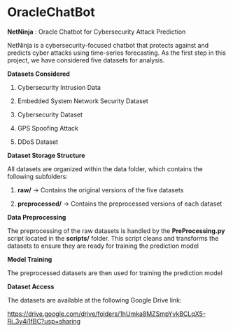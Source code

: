 # OracleChatBot
**NetNinja** : Oracle Chatbot for Cybersecurity Attack Prediction

NetNinja is a cybersecurity-focused chatbot that protects against and predicts cyber attacks using time-series forecasting. As the first step in this project, we have considered five datasets for analysis.

**Datasets Considered**

1. Cybersecurity Intrusion Data

2. Embedded System Network Security Dataset

3. Cybersecurity Dataset

4. GPS Spoofing Attack

5. DDoS Dataset

**Dataset Storage Structure**

All datasets are organized within the data folder, which contains the following subfolders:

1. **raw/** → Contains the original versions of the five datasets

2. **preprocessed/** → Contains the preprocessed versions of each dataset

**Data Preprocessing**

The preprocessing of the raw datasets is handled by the **PreProcessing.py** script located in the **scripts/** folder. This script cleans and transforms the datasets to ensure they are ready for training the prediction model

**Model Training**

The preprocessed datasets are then used for training the prediction model

**Dataset Access**

The datasets are available at the following Google Drive link:

https://drive.google.com/drive/folders/1hUmka8MZSmpYvkBCLqX5-Ri_3y4i1fBC?usp=sharing


